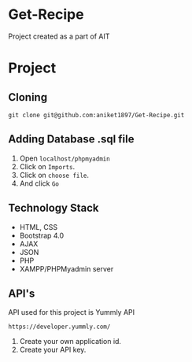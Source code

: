 # Get-Recipe
Project created as a part of AIT

# Project
## Cloning
```
git clone git@github.com:aniket1897/Get-Recipe.git 
```

## Adding Database .sql file
1. Open ``` localhost/phpmyadmin  ```
1. Click on ```Imports```.
1. Click on ```choose file```.
1. And click ```Go```

## Technology Stack
* HTML, CSS
* Bootstrap 4.0
* AJAX
* JSON
* PHP
* XAMPP/PHPMyadmin server

## API's
API used for this project is Yummly API
```
https://developer.yummly.com/
```
1. Create your own application id.
1. Create your API key.



